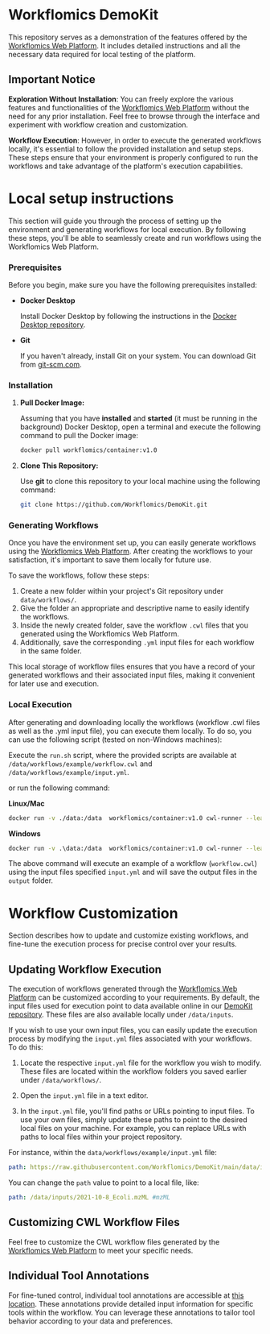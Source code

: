# Workflomics DemoKit
This repository serves as a demonstration of the features offered by the [Workflomics Web Platform](http://workflomics.org/). It includes detailed instructions and all the necessary data required for local testing of the platform.

## Important Notice

**Exploration Without Installation**: You can freely explore the various features and functionalities of the [Workflomics Web Platform](http://workflomics.org/) without the need for any prior installation. Feel free to browse through the interface and experiment with workflow creation and customization.

**Workflow Execution**: However, in order to execute the generated workflows locally, it's essential to follow the provided installation and setup steps. These steps ensure that your environment is properly configured to run the workflows and take advantage of the platform's execution capabilities.


# Local setup instructions

This section will guide you through the process of setting up the environment and generating workflows for local execution. By following these steps, you'll be able to seamlessly create and run workflows using the Workflomics Web Platform.

### Prerequisites

Before you begin, make sure you have the following prerequisites installed:

- **Docker Desktop**

   Install Docker Desktop by following the instructions in the [Docker Desktop repository](https://github.com/docker/docker-desktop). 

- **Git**

   If you haven't already, install Git on your system. You can download Git from [git-scm.com](https://git-scm.com/).

### Installation


1. **Pull Docker Image:**

   Assuming that you have **installed** and **started** (it must be running in the background) Docker Desktop, open a terminal and execute the following command to pull the Docker image:

   ```bash
   docker pull workflomics/container:v1.0

2. **Clone This Repository:**

   Use **git** to clone this repository to your local machine using the following command:

   ```bash
   git clone https://github.com/Workflomics/DemoKit.git

### Generating Workflows

Once you have the environment set up, you can easily generate workflows using the [Workflomics Web Platform](http://workflomics.org/).
After creating the workflows to your satisfaction, it's important to save them locally for future use.

To save the workflows, follow these steps:

1. Create a new folder within your project's Git repository under `data/workflows/`.
2. Give the folder an appropriate and descriptive name to easily identify the workflows.
3. Inside the newly created folder, save the workflow `.cwl` files that you generated using the Workflomics Web Platform.
4. Additionally, save the corresponding `.yml` input files for each workflow in the same folder.

This local storage of workflow files ensures that you have a record of your generated workflows and their associated input files, making it convenient for later use and execution.

### Local Execution

After generating and downloading locally the workflows (workflow .cwl files as well as the .yml input file), you can execute them locally. To do so, you can use the following script (tested on non-Windows machines):

Execute the `run.sh` script, where the provided scripts are available at `/data/workflows/example/workflow.cwl` and `/data/workflows/example/input.yml`.

or run the following command:

**Linux/Mac**
```bash
docker run -v ./data:/data  workflomics/container:v1.0 cwl-runner --leave-tmpdir --outdir /data/output /data/workflows/example/workflow.cwl /data/workflows/example/input.yml
```

**Windows**
```bash
docker run -v .\data:/data  workflomics/container:v1.0 cwl-runner --leave-tmpdir --outdir /data/output /data/workflows/example/workflow.cwl /data/workflows/example/input.yml
```

The above command will execute an example of a workflow (`workflow.cwl`) using the input files specified `input.yml` and will save the output files in the `output` folder.

# Workflow Customization

Section describes how to update and customize existing workflows, and fine-tune the execution process for precise control over your results.


## Updating Workflow Execution

The execution of workflows generated through the [Workflomics Web Platform](http://workflomics.org/) can be customized according to your requirements. By default, the input files used for execution point to data available online in our [DemoKit repository](https://github.com/Workflomics/DemoKit/tree/main/data/inputs). These files are also available locally under `/data/inputs`.

If you wish to use your own input files, you can easily update the execution process by modifying the `input.yml` files associated with your workflows. To do this:

1. Locate the respective `input.yml` file for the workflow you wish to modify. These files are located within the workflow folders you saved earlier under `/data/workflows/`.

2. Open the `input.yml` file in a text editor.

3. In the `input.yml` file, you'll find paths or URLs pointing to input files. To use your own files, simply update these paths to point to the desired local files on your machine. For example, you can replace URLs with paths to local files within your project repository.

For instance, within the `data/workflows/example/input.yml` file:

```yaml
path: https://raw.githubusercontent.com/Workflomics/DemoKit/main/data/inputs/2021-10-8_Ecoli.mzML #mzML
```
You can change the `path` value to point to a local file, like:
```yaml
path: /data/inputs/2021-10-8_Ecoli.mzML #mzML
```

## Customizing CWL Workflow Files

Feel free to customize the CWL workflow files generated by the [Workflomics Web Platform](http://workflomics.org/) to meet your specific needs.

## Individual Tool Annotations

For fine-tuned control, individual tool annotations are accessible at [this location](https://github.com/Workflomics/DemoKit/tree/main/data/inputs). These annotations provide detailed input information for specific tools within the workflow. You can leverage these annotations to tailor tool behavior according to your data and preferences.



